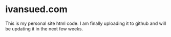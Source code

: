 ivansued.com
========

This is my personal site html code. I am finally uploading it to github and will be updating it in the next few weeks. 
